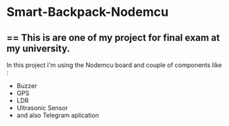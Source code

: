# Smart-Backpack-Nodemcu
==
This is are one of my project for final exam at my university. 
--
In this project i'm using the Nodemcu board and couple of components like :
- Buzzer
- GPS
- LDR
- Ultrasonic Sensor
- and also Telegram aplication
